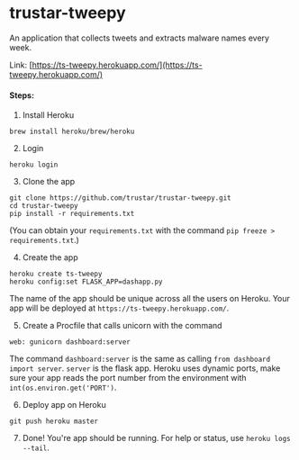 # trustar-tweepy

An application that collects tweets and extracts malware names every week. 

Link: [https://ts-tweepy.herokuapp.com/](https://ts-tweepy.herokuapp.com/)



#### Steps: 

1. Install Heroku
```
brew install heroku/brew/heroku
```

2. Login
```
heroku login
```

3. Clone the app
```
git clone https://github.com/trustar/trustar-tweepy.git
cd trustar-tweepy
pip install -r requirements.txt
```
(You can obtain your `requirements.txt` with the command `pip freeze > requirements.txt`.)

4. Create the app
```
heroku create ts-tweepy
heroku config:set FLASK_APP=dashapp.py
```
The name of the app should be unique across all the users on Heroku.
Your app will be deployed at `https://ts-tweepy.herokuapp.com/`.

5. Create a Procfile that calls unicorn with the command
```
web: gunicorn dashboard:server
```
The command `dashboard:server` is the same as calling `from dashboard import server`. 
`server` is the flask app. Heroku uses dynamic ports, make sure your app reads the port number from the environment with `int(os.environ.get('PORT')`.

6. Deploy app on Heroku
```
git push heroku master
```

7. Done! You're app should be running. For help or status, use `heroku logs --tail`.